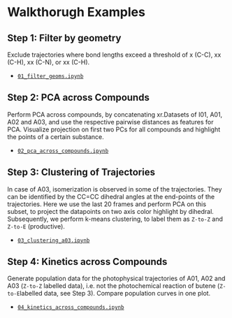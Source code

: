 # Walkthorugh Examples

## Step 1: Filter by geometry

Exclude trajectories where bond lengths exceed a threshold of x (C-C), xx (C-H), xx (C-N), or xx (C-H).
- [`01_filter_geoms.ipynb`]()

## Step 2: PCA across Compounds

Perform PCA across compounds, by concatenating xr.Datasets of I01, A01, A02 and A03, and use the respective pairwise distances as features for PCA.
Visualize projection on first two PCs for all compounds and highlight the points of a certain substance.

- [`02_pca_across_compounds.ipynb`]()

## Step 3: Clustering of Trajectories

In case of A03, isomerization is observed in some of the trajectories.
They can be identified by the CC=CC dihedral angles at the end-points of the trajectories.
Here we use the last 20 frames and perform PCA on this subset, to project the datapoints on two axis color highlight by dihedral.
Subsequently, we perform k-means clustering, to label them as `Z-to-Z` and `Z-to-E` (productive).

- [`03_clustering_a03.ipynb`]()

## Step 4: Kinetics across Compounds

Generate population data for the photophysical trajectories of A01, A02 and A03 (`Z-to-Z` labelled data), i.e. not the photochemical reaction of butene (`Z-to-E`labelled data, see Step 3).
Compare population curves in one plot.

- [`04_kinetics_across_compounds.ipynb`]()
  


